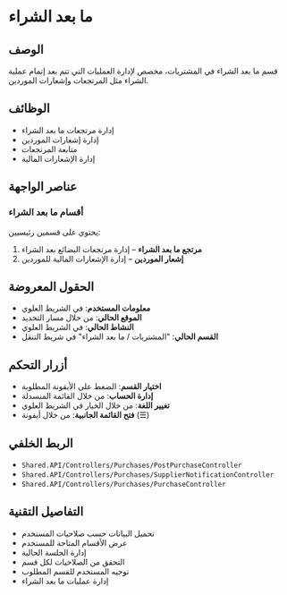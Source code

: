# ما بعد الشراء

## الوصف
قسم ما بعد الشراء في المشتريات، مخصص لإدارة العمليات التي تتم بعد إتمام عملية الشراء مثل المرتجعات وإشعارات الموردين.

## الوظائف
- إدارة مرتجعات ما بعد الشراء
- إدارة إشعارات الموردين
- متابعة المرتجعات
- إدارة الإشعارات المالية

## عناصر الواجهة

### أقسام ما بعد الشراء
يحتوي على قسمين رئيسيين:

1. **مرتجع ما بعد الشراء** – إدارة مرتجعات البضائع بعد الشراء
2. **إشعار الموردين** – إدارة الإشعارات المالية للموردين

## الحقول المعروضة
- **معلومات المستخدم**: في الشريط العلوي
- **الموقع الحالي**: من خلال مسار التحديد
- **النشاط الحالي**: في الشريط العلوي
- **القسم الحالي**: "المشتريات / ما بعد الشراء" في شريط التنقل

## أزرار التحكم
- **اختيار القسم**: الضغط على الأيقونة المطلوبة
- **إدارة الحساب**: من خلال القائمة المنسدلة
- **تغيير اللغة**: من خلال الخيار في الشريط العلوي
- **فتح القائمة الجانبية**: من خلال أيقونة (☰)

## الربط الخلفي
- `Shared.API/Controllers/Purchases/PostPurchaseController`
- `Shared.API/Controllers/Purchases/SupplierNotificationController`
- `Shared.API/Controllers/Purchases/PurchaseController`

## التفاصيل التقنية
- تحميل البيانات حسب صلاحيات المستخدم
- عرض الأقسام المتاحة للمستخدم
- إدارة الجلسة الحالية
- التحقق من الصلاحيات لكل قسم
- توجيه المستخدم للقسم المطلوب
- إدارة عمليات ما بعد الشراء
